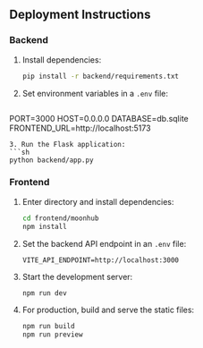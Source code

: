 ## Deployment Instructions

### Backend

1. Install dependencies:
   ```sh
   pip install -r backend/requirements.txt
   ```
2. Set environment variables in a `.env` file:
   ```env
PORT=3000
HOST=0.0.0.0
DATABASE=db.sqlite
FRONTEND_URL=http://localhost:5173
   ```
3. Run the Flask application:
   ```sh
   python backend/app.py
   ```

### Frontend

1. Enter directory and install dependencies:
   ```sh
   cd frontend/moonhub
   npm install
   ```
2. Set the backend API endpoint in an `.env` file:
   ```env
   VITE_API_ENDPOINT=http://localhost:3000
   ```
3. Start the development server:
   ```sh
   npm run dev
   ```
4. For production, build and serve the static files:
   ```sh
   npm run build
   npm run preview
   ```
